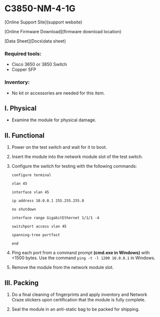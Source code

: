 # C3850-NM-4-1G

[Online Support Site](support website)

[Online Firmware Download](firmware download location)

[Data Sheet](Docs\data sheet)

### Required tools:

- Cisco 3650 or 3850 Switch
- Copper SFP

### Inventory:

- No kit or accessories are needed for this item.

## I. Physical

- Examine the module for physical damage.
	
## II. Functional

1. Power on the test switch and wait for it to boot.

1. Insert the module into the network module slot of the test switch.

1. Configure the switch for testing with the following commands:

	`configure terminal`

	`vlan 45`

	`interface vlan 45`

	`ip address 10.0.0.1 255.255.255.0`

	`no shutdown`

	`interface range GigabitEthernet 1/1/1 -4`

	`switchport access vlan 45`

	`spanning-tree portfast	`

	`end`

1. Ping each port from a command prompt **(cmd.exe in Windows)** with <1500 bytes.  Use the command `ping -t -l 1200 10.0.0.1` in Windows.

1. Remove the module from the network module slot.

## III. Packing

1. Do a final cleaning of fingerprints and apply inventory and Network Craze stickers upon certification that the module is fully complete.

1. Seal the module in an anti-static bag to be packed for shipping.